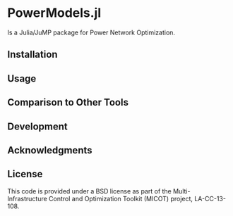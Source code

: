 # PowerModels.jl 

Is a Julia/JuMP package for Power Network Optimization.


## Installation

## Usage

## Comparison to Other Tools

## Development

## Acknowledgments

## License

This code is provided under a BSD license as part of the Multi-Infrastructure Control and Optimization Toolkit (MICOT) project, LA-CC-13-108.
